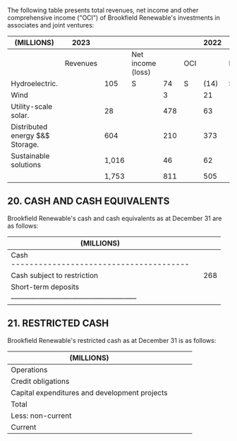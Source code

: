 The following table presents total revenues, net income and other comprehensive income ("OCI") of Brookfield Renewable's investments in associates and joint ventures:

| (MILLIONS)                         | 2023     |       |                         |     |     | 2022 |          |     |                                  |      | 2021 |      |          |     |                         |      |       |
|------------------------------------|----------|-------|-------------------------|-----|-----|------|----------|-----|----------------------------------|------|------|------|----------|-----|-------------------------|------|-------|
|                                    | Revenues |       | Net<br>income<br>(loss) |     | OCI |      | Revenues |     | Net<br>ıncome<br>$(\text{loss})$ |      | OCI  |      | Revenues |     | Net<br>ıncome<br>(loss) |      | OCI   |
| Hydroelectric.                     |          | 105   | S                       | 74  | S   | (14) | \$       | 18  | S                                | 69   | S    | (73) | \$       | 16  | S                       | (15) | \$170 |
| Wind                               |          |       |                         | 3   |     | 21   |          |     |                                  | 68   |      | 42   |          |     |                         | 20   | 2     |
| Utility-scale solar.               |          | 28    |                         | 478 |     | 63   |          |     |                                  | (24) |      | 2    |          |     |                         | (18) | (53)  |
| Distributed energy $&$<br>Storage. |          | 604   |                         | 210 |     | 373  |          | 582 |                                  | 240  |      | (54) |          | 449 |                         | 92   | 256   |
| Sustainable solutions              |          | 1,016 |                         | 46  |     | 62   |          | 363 |                                  | 11   |      |      |          |     |                         |      |       |
|                                    |          | 1,753 |                         | 811 |     | 505  |          | 963 |                                  | 364  |      | (83) |          | 465 |                         | 79   | \$375 |

## 20. CASH AND CASH EQUIVALENTS

Brookfield Renewable's cash and cash equivalents as at December 31 are as follows:

| (MILLIONS)                                                     |  |     |
|----------------------------------------------------------------|--|-----|
| Cash<br>---------------------------------------                |  |     |
| Cash subject to restriction                                    |  | 268 |
| Short-term deposits<br>_______________________________________ |  |     |
|                                                                |  |     |

## 21. RESTRICTED CASH

Brookfield Renewable's restricted cash as at December 31 is as follows:

| (MILLIONS)                                    |  |  |  |
|-----------------------------------------------|--|--|--|
| Operations<br>                                |  |  |  |
| Credit obligations                            |  |  |  |
| Capital expenditures and development projects |  |  |  |
| Total                                         |  |  |  |
| Less: non-current                             |  |  |  |
| Current                                       |  |  |  |